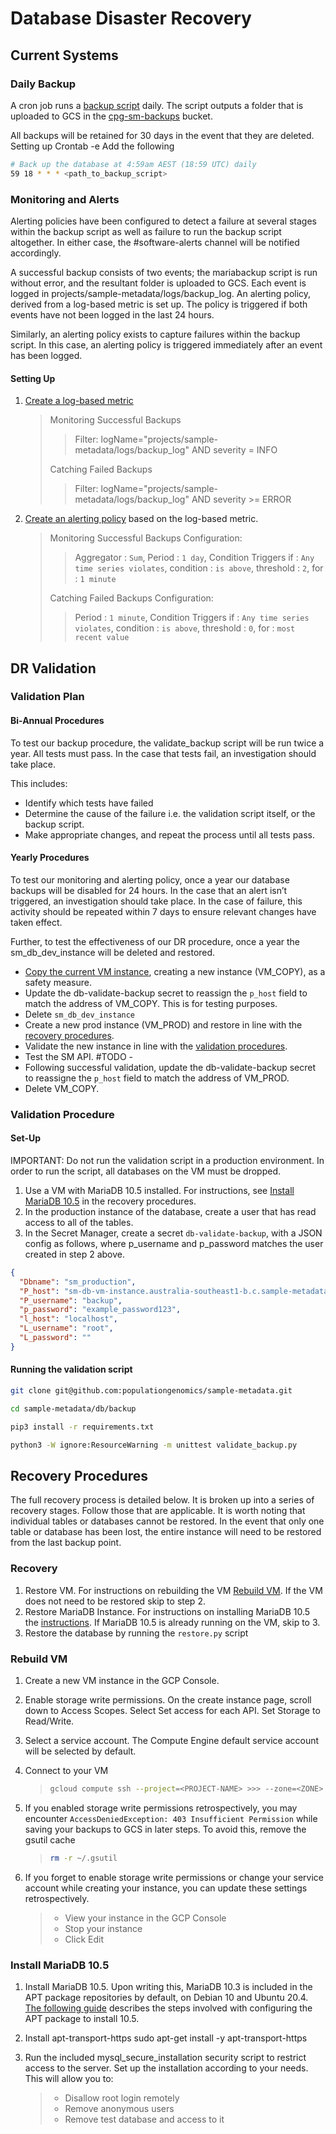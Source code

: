 # Database Disaster Recovery

## Current Systems

### Daily Backup

A cron job runs a [backup script](https://github.com/populationgenomics/sample-metadata/blob/dev/db/backup/backup.py) daily. The script outputs a folder that is uploaded to GCS in the [cpg-sm-backups](https://console.cloud.google.com/storage/browser/cpg-sm-backups;tab=objects?forceOnBucketsSortingFiltering=false&project=sample-metadata&prefix=&forceOnObjectsSortingFiltering=false) bucket.

All backups will be retained for 30 days in the event that they are deleted.
Setting up
Crontab -e
Add the following

```bash
# Back up the database at 4:59am AEST (18:59 UTC) daily
59 18 * * * <path_to_backup_script>
```

### Monitoring and Alerts

Alerting policies have been configured to detect a failure at several stages within the backup script as well as failure to run the backup script altogether. In either case, the #software-alerts channel will be notified accordingly.

A successful backup consists of two events; the mariabackup script is run without error, and the resultant folder is uploaded to GCS. Each event is logged in projects/sample-metadata/logs/backup_log. An alerting policy, derived from a log-based metric is set up. The policy is triggered if both events have not been logged in the last 24 hours.

Similarly, an alerting policy exists to capture failures within the backup script. In this case, an alerting policy is triggered immediately after an event has been logged.

#### Setting Up

1. [Create a log-based metric](https://cloud.google.com/logging/docs/logs-based-metrics#user-metrics)

   > Monitoring Successful Backups
   >
   > > Filter: logName="projects/sample-metadata/logs/backup_log" AND severity = INFO
   >
   > Catching Failed Backups
   >
   > > Filter: logName="projects/sample-metadata/logs/backup_log" AND severity >= ERROR

2. [Create an alerting policy](https://cloud.google.com/logging/docs/logs-based-metrics/charts-and-alerts#alert-on-lbm) based on the log-based metric.

   > Monitoring Successful Backups Configuration:
   >
   > > Aggregator : `Sum`, Period : `1 day`, Condition Triggers if : `Any time series violates`, condition : `is above`, threshold : `2`, for : `1 minute`
   >
   > Catching Failed Backups Configuration:
   >
   > > Period : `1 minute`, Condition Triggers if : `Any time series violates`, condition : `is above`, threshold : `0`, for : `most recent value`

## DR Validation

### Validation Plan

#### Bi-Annual Procedures

To test our backup procedure, the validate_backup script will be run twice a year. All tests must pass. In the case that tests fail, an investigation should take place.

This includes:

- Identify which tests have failed
- Determine the cause of the failure i.e. the validation script itself, or the backup script.
- Make appropriate changes, and repeat the process until all tests pass.

#### Yearly Procedures

To test our monitoring and alerting policy, once a year our database backups will be disabled for 24 hours. In the case that an alert isn’t triggered, an investigation should take place. In the case of failure, this activity should be repeated within 7 days to ensure relevant changes have taken effect.

Further, to test the effectiveness of our DR procedure, once a year the sm_db_dev_instance will be deleted and restored.

- [Copy the current VM instance](https://cloud.google.com/compute/docs/instances/create-vm-from-similar-instance), creating a new instance (VM_COPY), as a safety measure.
- Update the db-validate-backup secret to reassign the `p_host` field to match the address of VM_COPY. This is for testing purposes.
- Delete `sm_db_dev_instance`
- Create a new prod instance (VM_PROD) and restore in line with the [recovery procedures](#Recovery).
- Validate the new instance in line with the [validation procedures](#Set-Up).
- Test the SM API. #TODO -
- Following successful validation, update the db-validate-backup secret to reassigne the `p_host` field to match the address of VM_PROD.
- Delete VM_COPY.

### Validation Procedure

#### Set-Up

IMPORTANT: Do not run the validation script in a production environment. In order to run the script, all databases on the VM must be dropped.

1. Use a VM with MariaDB 10.5 installed. For instructions, see [Install MariaDB 10.5](#Install-MariaDB-10.5) in the recovery procedures.
2. In the production instance of the database, create a user that has read access to all of the tables.
3. In the Secret Manager, create a secret `db-validate-backup`, with a JSON config as follows, where p_username and p_password matches the user created in step 2 above.

```json
{
  "Dbname": "sm_production",
  "P_host": "sm-db-vm-instance.australia-southeast1-b.c.sample-metadata.internal",
  "P_username": "backup",
  "p_password": "example_password123",
  "l_host": "localhost",
  "L_username": "root",
  "L_password": ""
}
```

#### Running the validation script

```bash
git clone git@github.com:populationgenomics/sample-metadata.git
```

```bash
cd sample-metadata/db/backup
```

```bash
pip3 install -r requirements.txt
```

```bash
python3 -W ignore:ResourceWarning -m unittest validate_backup.py
```

## Recovery Procedures

The full recovery process is detailed below. It is broken up into a series of recovery stages. Follow those that are applicable. It is worth noting that individual tables or databases cannot be restored. In the event that only one table or database has been lost, the entire instance will need to be restored from the last backup point.

### Recovery

1. Restore VM. For instructions on rebuilding the VM [Rebuild VM](#Rebuild-VM). If the VM does not need to be restored skip to step 2.
2. Restore MariaDB Instance. For instructions on installing MariaDB 10.5 the [instructions](#Install-MariaDB-10.5). If MariaDB 10.5 is already running on the VM, skip to 3.
3. Restore the database by running the `restore.py` script

### Rebuild VM

1. Create a new VM instance in the GCP Console.
2. Enable storage write permissions. On the create instance page, scroll down to Access Scopes. Select Set access for each API. Set Storage to Read/Write.
3. Select a service account. The Compute Engine default service account will be selected by default.
4. Connect to your VM

   > ```bash
   > gcloud compute ssh --project=<PROJECT-NAME> >>> --zone=<ZONE> <VM-NAME>
   > ```

5. If you enabled storage write permissions retrospectively, you may encounter `AccessDeniedException: 403 Insufficient Permission` while saving your backups to GCS in later steps. To avoid this, remove the gsutil cache

   > ```bash
   > rm -r ~/.gsutil
   > ```

6. If you forget to enable storage write permissions or change your service account while creating your instance, you can update these settings retrospectively.

   > - View your instance in the GCP Console
   > - Stop your instance
   > - Click Edit

### Install MariaDB 10.5

1. Install MariaDB 10.5. Upon writing this, MariaDB 10.3 is included in the APT package repositories by default, on Debian 10 and Ubuntu 20.4. [The following guide](https://mariadb.com/docs/deploy/upgrade-community-server-cs105-debian9/#install-via-apt-debian-ubuntu) describes the steps involved with configuring the APT package to install 10.5.
2. Install apt-transport-https sudo apt-get install -y apt-transport-https
3. Run the included mysql_secure_installation security script to restrict access to the server. Set up the installation according to your needs. This will allow you to:

   > - Disallow root login remotely
   > - Remove anonymous users
   > - Remove test database and access to it
